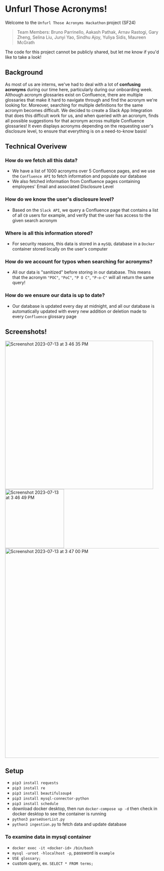 # Unfurl Those Acronyms!

Welcome to the `Unfurl Those Acronyms Hackathon` project (SF24)  
> Team Members: Bruno Parrinello, Aakash Pathak, Arnav Rastogi, Gary Zheng, Selina Liu, Junyi Yao, Sindhu Ajoy, Yuliya Sidis, Maureen McGrath

The code for this project cannot be publicly shared, but let me know if you'd like to take a look!
 
## Background

As most of us are interns, we've had to deal with a lot of **confusing acronyms** during our time here, particularly during our onboarding week. Although acronym glossaries exist on Confluence, there are multiple glossaries that make it hard to navigate through and find the acronym we're looking for. Moreover, searching for multiple definitions for the same acronym becomes difficult. We decided to create a Slack App Integration that does this difficult work for us, and when queried with an acronym, finds all possible suggestions for that acronym across multiple Confluence glossaries! It even displays acronyms depending on the requesting user's disclosure level, to ensure that everything is on a need-to-know basis!

## Technical Overivew

### How do we fetch all this data?  
* We have a list of 1000 acronyms over 5 Confluence pages, and we use the `Confluence API` to fetch information and populate our database
* We also fetched information from Confluence pages containing employees' Email and associated Disclosure Level

### How do we know the user's disclosure level?  
* Based on the `Slack API`, we query a Confluence page that contains a list of all `C0` users for example, and verify that the user has access to the given search acronym

### Where is all this information stored?
* For security reasons, this data is stored in a `mySQL` database in a `Docker` container stored locally on the user's computer

### How do we account for typos when searching for acronyms?
* All our data is "sanitized" before storing in our database. This means that the acronym `"POC"`, `"PoC"`, `"P O C"`, `"P-o-C"` will all return the same query!

### How do we ensure our data is up to date?
* Our database is updated every day at midnight, and all our database is automatically updated with every new addition or deletion made to every `Confluence` glossary page

## Screenshots!

<img width="485" alt="Screenshot 2023-07-13 at 3 46 35 PM" src="https://github.com/AakashPathak1/PlayStationUTA-HackathonProject/assets/54967572/8773a32f-6eff-4152-8cd5-87bd78a4cb39">
<br>
<img width="193" alt="Screenshot 2023-07-13 at 3 46 49 PM" src="https://github.com/AakashPathak1/PlayStationUTA-HackathonProject/assets/54967572/fa97681c-008f-4f6f-8fb4-5298914f17be">
<br>
<img width="686" alt="Screenshot 2023-07-13 at 3 47 00 PM" src="https://github.com/AakashPathak1/PlayStationUTA-HackathonProject/assets/54967572/c8e274f8-c1aa-43f9-a5ef-e195506c3ad0">



## Setup
- `pip3 install requests`
- `pip3 install re`
- `pip3 install beautifulsoup4`
- `pip3 install mysql-connector-python`
- `pip3 install schedule`
- download docker desktop, then run `docker-compose up -d` then check in docker desktop to see the container is running
- `python3 parseUserList.py`
- `python3 ingestion.py` to fetch data and update database

### To examine data in mysql container

- `docker exec -it <docker-id> /bin/bash`
- `mysql -uroot -hlocalhost -p`, password is `example`
- `USE glossary;`
- custom query, ex. `SELECT * FROM terms;`
